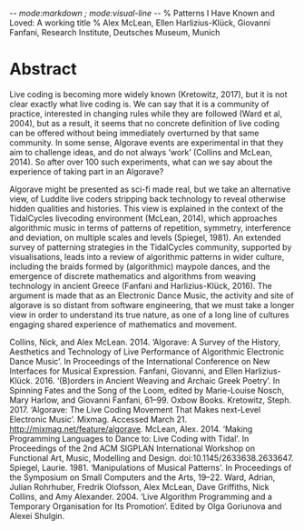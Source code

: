 -*- mode:markdown ; mode:visual-line -*-
% Patterns I Have Known and Loved: A working title
% Alex McLean, Ellen Harlizius-Klück, Giovanni Fanfani,  Research Institute, Deutsches Museum, Munich

# Abstract

Live coding is becoming more widely known (Kretowitz, 2017), but it is not clear exactly what live coding is. We can say that it is a community of practice, interested in changing rules while they are followed (Ward et al, 2004), but as a result, it seems that no concrete definition of live coding can be offered without being immediately overturned by that same community. In some sense, Algorave events are experimental in that they aim to challenge ideas, and do not always ‘work’ (Collins and McLean, 2014). So after over 100 such experiments, what can we say about the experience of taking part in an Algorave? 

Algorave might be presented as sci-fi made real, but we take an alternative view, of Luddite live coders stripping back technology to reveal otherwise hidden qualities and histories. This view is explained in the context of the TidalCycles livecoding environment (McLean, 2014), which approaches algorithmic music in terms of patterns of repetition, symmetry, interference and deviation, on multiple scales and levels (Spiegel, 1981). An extended survey of patterning strategies in the TidalCycles community, supported by visualisations, leads into a review of algorithmic patterns in wider culture, including the braids formed by (algorithmic) maypole dances, and the emergence of discrete mathematics and algorithms from weaving technology in ancient Greece (Fanfani and Harlizius-Klück, 2016). The argument is made that as an Electronic Dance Music, the activity and site of algorave is so distant from software engineering, that we must take a longer view in order to understand its true nature, as one of a long line of cultures engaging shared experience of mathematics and movement.

Collins, Nick, and Alex McLean. 2014. ‘Algorave: A Survey of the History, Aesthetics and Technology of Live Performance of Algorithmic Electronic Dance Music’. In Proceedings of the International Conference on New Interfaces for Musical Expression.
Fanfani, Giovanni, and Ellen Harlizius-Klück. 2016. ‘(B)orders in Ancient Weaving and Archaic Greek Poetry’. In Spinning Fates and the Song of the Loom, edited by Marie-Louise Nosch, Mary Harlow, and Giovanni Fanfani, 61–99. Oxbow Books.
Kretowitz, Steph. 2017. ‘Algorave: The Live Coding Movement That Makes next-Level Electronic Music’. Mixmag. Accessed March 21. http://mixmag.net/feature/algorave.
McLean, Alex. 2014. ‘Making Programming Languages to Dance to: Live Coding with Tidal’. In Proceedings of the 2nd ACM SIGPLAN International Workshop on Functional Art, Music, Modelling and Design. doi:10.1145/2633638.2633647.
Spiegel, Laurie. 1981. ‘Manipulations of Musical Patterns’. In Proceedings of the Symposium on Small Computers and the Arts, 19–22.
Ward, Adrian, Julian Rohrhuber, Fredrik Olofsson, Alex McLean, Dave Griffiths, Nick Collins, and Amy Alexander. 2004. ‘Live Algorithm Programming and a Temporary Organisation for Its Promotion’. Edited by Olga Goriunova and Alexei Shulgin.

